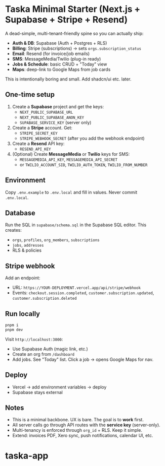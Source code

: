 # Taska Minimal Starter (Next.js + Supabase + Stripe + Resend)

A dead-simple, multi-tenant-friendly spine so you can actually ship:

- **Auth & DB**: Supabase (Auth + Postgres + RLS)
- **Billing**: Stripe (subscriptions) → sets `orgs.subscription_status`
- **Email**: Resend (for invoice/job emails)
- **SMS**: MessageMedia/Twilio (plug-in ready)
- **Jobs & Schedule**: basic CRUD + "Today" view
- **Maps**: deep-link to Google Maps from job cards

This is intentionally boring and small. Add shadcn/ui etc. later.

## One-time setup
1. Create a **Supabase** project and get the keys:
   - `NEXT_PUBLIC_SUPABASE_URL`
   - `NEXT_PUBLIC_SUPABASE_ANON_KEY`
   - `SUPABASE_SERVICE_KEY` (server only)
2. Create a **Stripe** account. Get:
   - `STRIPE_SECRET_KEY`
   - `STRIPE_WEBHOOK_SECRET` (after you add the webhook endpoint)
3. Create a **Resend** API key:
   - `RESEND_API_KEY`
4. (Optional) Create **MessageMedia** or **Twilio** keys for SMS:
   - `MESSAGEMEDIA_API_KEY`, `MESSAGEMEDIA_API_SECRET`
   - or `TWILIO_ACCOUNT_SID`, `TWILIO_AUTH_TOKEN`, `TWILIO_FROM_NUMBER`

## Environment
Copy `.env.example` to `.env.local` and fill in values. Never commit `.env.local`.

## Database
Run the SQL in `supabase/schema.sql` in the Supabase SQL editor. This creates:
- `orgs`, `profiles`, `org_members`, `subscriptions`
- `jobs`, `addresses`
- RLS & policies

## Stripe webhook
Add an endpoint:
- URL: `https://YOUR-DEPLOYMENT.vercel.app/api/stripe/webhook`
- Events: `checkout.session.completed`, `customer.subscription.updated`, `customer.subscription.deleted`

## Run locally
```bash
pnpm i
pnpm dev
```

Visit `http://localhost:3000`:
- Use Supabase Auth (magic link, etc.)
- Create an org from `/dashboard`
- Add jobs. See "Today" list. Click a job → opens Google Maps for nav.

## Deploy
- Vercel → add environment variables → deploy
- Supabase stays external

## Notes
- This is a minimal backbone. UX is bare. The goal is to **work** first.
- All server calls go through API routes with the **service key** (server-only).
- Multi-tenancy is enforced through `org_id` + RLS. Keep it simple.
- Extend: invoices PDF, Xero sync, push notifications, calendar UI, etc.
# taska-app


